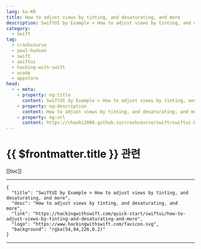 ```yaml
---
lang: ko-KR
title: How to adjust views by tinting, and desaturating, and more
description: SwiftUI by Example > How to adjust views by tinting, and desaturating, and more
category:
  - Swift
tag: 
  - crashcourse
  - paul-hudson
  - swift
  - swiftui
  - hacking-with-swift
  - xcode
  - appstore
head:
  - - meta:
    - property: og:title
      content: SwiftUI by Example > How to adjust views by tinting, and desaturating, and more
    - property: og:description
      content: How to adjust views by tinting, and desaturating, and more
    - property: og:url
      content: https://chanhi2000.github.io/crashcourse/swift/swiftui-by-example/16-transforming-views/how-to-adjust-views-by-tinting-and-desaturating-and-more.html
---
```


# {{ $frontmatter.title }} 관련

[[toc]]

---

```component VPCard
{
  "title": "SwiftUI by Example > How to adjust views by tinting, and desaturating, and more",
  "desc": "How to adjust views by tinting, and desaturating, and more",
  "link": "https://hackingwithswift.com/quick-start/swiftui/how-to-adjust-views-by-tinting-and-desaturating-and-more",
  "logo": "https://www.hackingwithswift.com/favicon.svg",
  "background": "rgba(54,94,226,0.2)"
}
```

---

<TagLinks />
